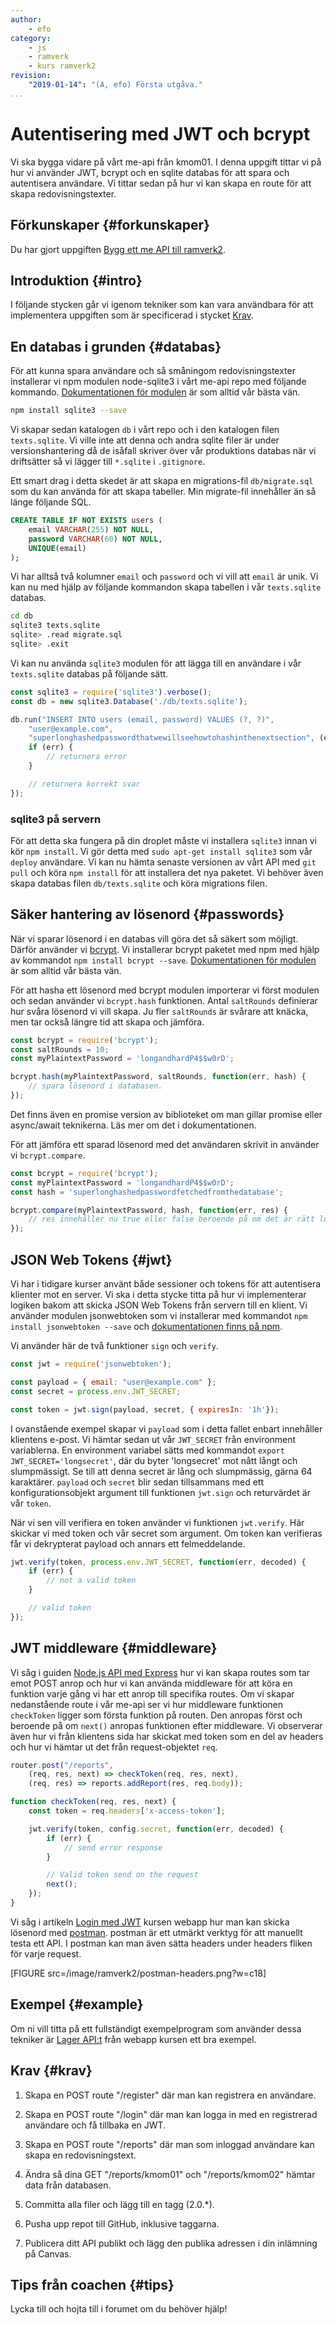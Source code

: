 ```yaml
---
author:
    - efo
category:
    - js
    - ramverk
    - kurs ramverk2
revision:
    "2019-01-14": "(A, efo) Första utgåva."
...
```

Autentisering med JWT och bcrypt
===================================

Vi ska bygga vidare på vårt me-api från kmom01. I denna uppgift tittar vi på hur vi använder JWT, bcrypt och en sqlite databas för att spara och autentisera användare. Vi tittar sedan på hur vi kan skapa en route för att skapa redovisningstexter.



<!--more-->



Förkunskaper {#forkunskaper}
-----------------------

Du har gjort uppgiften [Bygg ett me API till ramverk2](uppgift/bygg-ett-me-api-till-ramverk2).



Introduktion {#intro}
-----------------------

I följande stycken går vi igenom tekniker som kan vara användbara för att implementera uppgiften som är specificerad i stycket [Krav](#krav).



En databas i grunden {#databas}
-----------------------

För att kunna spara användare och så småningom redovisningstexter installerar vi npm modulen node-sqlite3 i vårt me-api repo med följande kommando. [Dokumentationen för modulen](https://www.npmjs.com/package/sqlite3) är som alltid vår bästa vän.

```bash
npm install sqlite3 --save
```

Vi skapar sedan katalogen `db` i vårt repo och i den katalogen filen `texts.sqlite`. Vi ville inte att denna och andra sqlite filer är under versionshantering då de isåfall skriver över vår produktions databas när vi driftsätter så vi lägger till `*.sqlite` i `.gitignore`.

Ett smart drag i detta skedet är att skapa en migrations-fil `db/migrate.sql` som du kan använda för att skapa tabeller. Min migrate-fil innehåller än så länge följande SQL.

```sql
CREATE TABLE IF NOT EXISTS users (
    email VARCHAR(255) NOT NULL,
    password VARCHAR(60) NOT NULL,
    UNIQUE(email)
);
```

Vi har alltså två kolumner `email` och `password` och vi vill att `email` är unik. Vi kan nu med hjälp av följande kommandon skapa tabellen i vår `texts.sqlite` databas.

```bash
cd db
sqlite3 texts.sqlite
sqlite> .read migrate.sql
sqlite> .exit
```

Vi kan nu använda `sqlite3` modulen för att lägga till en användare i vår `texts.sqlite` databas på följande sätt.

```javascript
const sqlite3 = require('sqlite3').verbose();
const db = new sqlite3.Database('./db/texts.sqlite');

db.run("INSERT INTO users (email, password) VALUES (?, ?)",
    "user@example.com",
    "superlonghashedpasswordthatwewillseehowtohashinthenextsection", (err) => {
    if (err) {
        // returnera error
    }

    // returnera korrekt svar
});
```



### sqlite3 på servern

För att detta ska fungera på din droplet måste vi installera `sqlite3` innan vi kör `npm install`. Vi gör detta med `sudo apt-get install sqlite3` som vår `deploy` användare. Vi kan nu hämta senaste versionen av vårt API med `git pull` och köra `npm install` för att installera det nya paketet. Vi behöver även skapa databas filen `db/texts.sqlite` och köra migrations filen.



Säker hantering av lösenord {#passwords}
-----------------------

När vi sparar lösenord i en databas vill göra det så säkert som möjligt. Därför använder vi [bcrypt](https://codahale.com/how-to-safely-store-a-password/). Vi installerar bcrypt paketet med npm med hjälp av kommandot `npm install bcrypt --save`. [Dokumentationen för modulen](https://www.npmjs.com/package/bcrypt) är som alltid vår bästa vän.

För att hasha ett lösenord med bcrypt modulen importerar vi först modulen och sedan använder vi `bcrypt.hash` funktionen. Antal `saltRounds` definierar hur svåra lösenord vi vill skapa. Ju fler `saltRounds` är svårare att knäcka, men tar också längre tid att skapa och jämföra.

```javascript
const bcrypt = require('bcrypt');
const saltRounds = 10;
const myPlaintextPassword = 'longandhardP4$$w0rD';

bcrypt.hash(myPlaintextPassword, saltRounds, function(err, hash) {
    // spara lösenord i databasen.
});
```

Det finns även en promise version av biblioteket om man gillar promise eller async/await teknikerna. Läs mer om det i dokumentationen.

För att jämföra ett sparad lösenord med det användaren skrivit in använder vi `bcrypt.compare`.

```javascript
const bcrypt = require('bcrypt');
const myPlaintextPassword = 'longandhardP4$$w0rD';
const hash = 'superlonghashedpasswordfetchedfromthedatabase';

bcrypt.compare(myPlaintextPassword, hash, function(err, res) {
    // res innehåller nu true eller false beroende på om det är rätt lösenord.
});
```



JSON Web Tokens {#jwt}
-----------------------

Vi har i tidigare kurser använt både sessioner och tokens för att autentisera klienter mot en server. Vi ska i detta stycke titta på hur vi implementerar logiken bakom att skicka JSON Web Tokens från servern till en klient. Vi använder modulen jsonwebtoken som vi installerar med kommandot `npm install jsonwebtoken --save` och [dokumentationen finns på npm](https://www.npmjs.com/package/jsonwebtoken).


Vi använder här de två funktioner `sign` och `verify`.

```javascript
const jwt = require('jsonwebtoken');

const payload = { email: "user@example.com" };
const secret = process.env.JWT_SECRET;

const token = jwt.sign(payload, secret, { expiresIn: '1h'});
```

I ovanstående exempel skapar vi `payload` som i detta fallet enbart innehåller klientens e-post. Vi hämtar sedan ut vår `JWT_SECRET` från environment variablerna. En environment variabel sätts med kommandot `export JWT_SECRET='longsecret'`, där du byter 'longsecret' mot nått långt och slumpmässigt. Se till att denna secret är lång och slumpmässig, gärna 64 karaktärer. `payload` och `secret` blir sedan tillsammans med ett konfigurationsobjekt argument till funktionen `jwt.sign` och returvärdet är vår `token`.

När vi sen vill verifiera en token använder vi funktionen `jwt.verify`. Här skickar vi med token och vår secret som argument. Om token kan verifieras får vi dekrypterat payload och annars ett felmeddelande.

```javascript
jwt.verify(token, process.env.JWT_SECRET, function(err, decoded) {
    if (err) {
        // not a valid token
    }

    // valid token
});
```



JWT middleware {#middleware}
-----------------------

Vi såg i guiden [Node.js API med Express](kunskap/nodejs-api-med-express) hur vi kan skapa routes som tar emot POST anrop och hur vi kan använda middleware för att köra en funktion varje gång vi har ett anrop till specifika routes. Om vi skapar nedanstående route i vår me-api ser vi hur middleware funktionen `checkToken` ligger som första funktion på routen. Den anropas först och beroende på om `next()` anropas funktionen efter middleware. Vi observerar även hur vi från klientens sida har skickat med token som en del av headers och hur vi hämtar ut det från request-objektet `req`.

```javascript
router.post("/reports",
    (req, res, next) => checkToken(req, res, next),
    (req, res) => reports.addReport(res, req.body));

function checkToken(req, res, next) {
    const token = req.headers['x-access-token'];

    jwt.verify(token, config.secret, function(err, decoded) {
        if (err) {
            // send error response
        }

        // Valid token send on the request
        next();
    });
}
```

Vi såg i artikeln [Login med JWT](kunskap/login-med-jwt) kursen webapp hur man kan skicka lösenord med [postman](https://www.getpostman.com/). postman är ett utmärkt verktyg för att manuellt testa ett API. I postman kan man även sätta headers under headers fliken för varje request.

[FIGURE src=/image/ramverk2/postman-headers.png?w=c18]



Exempel {#example}
-----------------------

Om ni vill titta på ett fullständigt exempelprogram som använder dessa tekniker är [Lager API:t](https://github.com/emilfolino/order_api) från webapp kursen ett bra exempel.



Krav {#krav}
-----------------------

1. Skapa en POST route "/register" där man kan registrera en användare.

1. Skapa en POST route "/login" där man kan logga in med en registrerad användare och få tillbaka en JWT.

1. Skapa en POST route "/reports" där man som inloggad användare kan skapa en redovisningstext.

1. Ändra så dina GET "/reports/kmom01" och "/reports/kmom02" hämtar data från databasen.

1. Committa alla filer och lägg till en tagg (2.0.\*).

1. Pusha upp repot till GitHub, inklusive taggarna.

1. Publicera ditt API publikt och lägg den publika adressen i din inlämning på Canvas.



Tips från coachen {#tips}
-----------------------

Lycka till och hojta till i forumet om du behöver hjälp!
